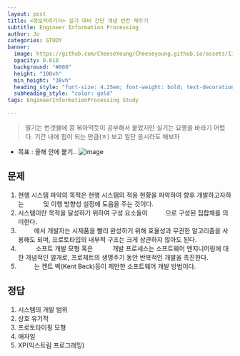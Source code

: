 ```yaml
---
layout: post
title: <정보처리기사> 실기 대비 간단 개념 빈칸 채우기
subtitle: Engineer Information Processing
author: Jo
categories: STUDY
banner:
  image: https://github.com/CheeseYoung/Cheeseyoung.github.io/assets/132384527/344f03e1-3952-4eeb-974d-ccef6206193f
  opacity: 0.618
  background: "#000"
  height: "100vh"
  min_height: "38vh"
  heading_style: "font-size: 4.25em; font-weight: bold; text-decoration: underline"
  subheading_style: "color: gold"
tags: EngineerInformationProcessing Study

---
```


> 필기는 번갯불에 콩 볶아먹듯이 공부해서 붙었지만 실기는 요행을 바라기 어렵다.
> 기간 내에 힘이 되는 만큼(ㅎ) 보고 일단 응시라도 해보자 
- 목표 : 올해 안에 붙기..
![image](https://github.com/CheeseYoung/Cheeseyoung.github.io/assets/132384527/344f03e1-3952-4eeb-974d-ccef6206193f)

## 문제

1. 현행 시스템 파악의 목적은 현행 시스템의 적용 현황을 파악하여 향후 개발하고자하는 ``     `` 및 이행 방향성 설정에 도움을 주는 것이다.
2. 시스템이란 목적을 달성하기 위하여 구성 요소들이 ``     ``으로 구성된 집합체를 의미한다.
3. ``     ``에서 개발자는 시제품을 빨리 완성하기 위해 효율성과 무관한 알고리즘을 사용해도 되며, 프로토타입의 내부적 구조는 크게 상관하지 않아도 된다.
4. ``     `` 소프트 개발 모형 혹은 ``     `` 개발 프로세스는 소프트웨어 엔지니어링에 대한 개념적인 얼개로, 프로제트의 생명주기 동안 반복적인 개발을 촉진한다.
5. ``     ``는 켄트 벡(Kent Beck)등이 제안한 소프트웨어 개발 방법이다.






## 정답

1. 시스템의 개발 범위
2. 상호 유기적
3. 프로토타이핑 모형
4. 애자일
5. XP(익스트림 프로그래밍)












